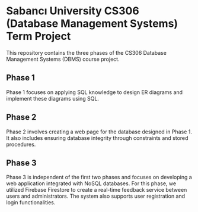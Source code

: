 # Sabancı University CS306 (Database Management Systems) Term Project

This repository contains the three phases of the CS306 Database Management Systems (DBMS) course project.

## Phase 1
Phase 1 focuses on applying SQL knowledge to design ER diagrams and implement these diagrams using SQL.

## Phase 2
Phase 2 involves creating a web page for the database designed in Phase 1. It also includes ensuring database integrity through constraints and stored procedures.

## Phase 3
Phase 3 is independent of the first two phases and focuses on developing a web application integrated with NoSQL databases. For this phase, we utilized Firebase Firestore to create a real-time feedback service between users and administrators. The system also supports user registration and login functionalities.

